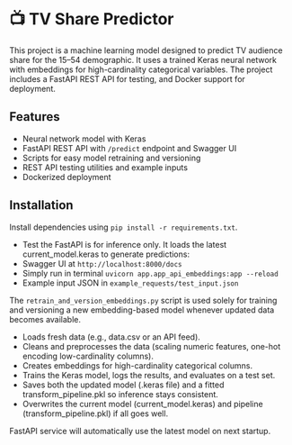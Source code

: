 
# 📺 TV Share Predictor

This project is a machine learning model designed to predict TV audience share for the 15–54 demographic. It uses a trained Keras neural network with embeddings for high-cardinality categorical variables. The project includes a FastAPI REST API for testing, and Docker support for deployment.

## Features
- Neural network model with Keras
- FastAPI REST API with `/predict` endpoint and Swagger UI
- Scripts for easy model retraining and versioning
- REST API testing utilities and example inputs
- Dockerized deployment

## Installation
Install dependencies using `pip install -r requirements.txt`.

- Test the FastAPI is for inference only. It loads the latest current_model.keras to generate predictions:
- Swagger UI at `http://localhost:8000/docs`
- Simply run in terminal ```uvicorn app.app_api_embeddings:app --reload```
- Example input JSON in `example_requests/test_input.json`


The ```retrain_and_version_embeddings.py``` script is used solely for training and versioning a new embedding-based model whenever updated data becomes available.

- Loads fresh data (e.g., data.csv or an API feed).
- Cleans and preprocesses the data (scaling numeric features, one-hot encoding low-cardinality columns).
- Creates embeddings for high-cardinality categorical columns.
- Trains the Keras model, logs the results, and evaluates on a test set.
- Saves both the updated model (.keras file) and a fitted transform_pipeline.pkl so inference stays consistent.
- Overwrites the current model (current_model.keras) and pipeline (transform_pipeline.pkl) if all goes well.

FastAPI service will automatically use the latest model on next startup.